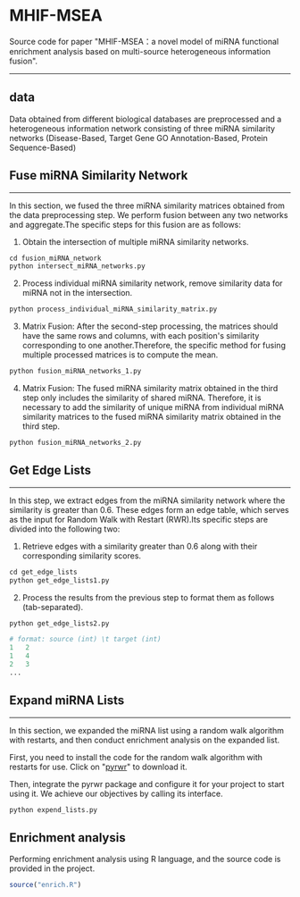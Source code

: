 # MHIF-MSEA
Source code for paper "MHIF-MSEA：a novel model of miRNA functional enrichment analysis based on multi-source heterogeneous information fusion".

------

## data

Data obtained from different biological databases are preprocessed and a heterogeneous information network consisting of three miRNA similarity networks (Disease-Based, Target Gene GO Annotation-Based, Protein Sequence-Based)
## Fuse miRNA  Similarity Network 
------
In this section, we fused the three miRNA similarity matrices obtained from the data preprocessing step. We perform fusion between any two networks and aggregate.The specific steps for this fusion are as follows:

1. Obtain the intersection of multiple miRNA similarity networks.

```python
cd fusion_miRNA_network
python intersect_miRNA_networks.py
```

2. Process individual miRNA similarity network, remove similarity data for miRNA not in the intersection.

```python
python process_individual_miRNA_similarity_matrix.py
```

3. Matrix Fusion: After the second-step processing, the matrices should have the same rows and columns, with each position's similarity corresponding to one another.Therefore, the specific method for fusing multiple processed matrices is to compute the mean.

```python
python fusion_miRNA_networks_1.py
```

4. Matrix Fusion: The fused miRNA similarity matrix obtained in the third step only includes the similarity of shared miRNA. Therefore, it is necessary to add the similarity of unique miRNA from individual miRNA similarity matrices to the fused miRNA similarity matrix obtained in the third step. 
```python
python fusion_miRNA_networks_2.py
```
## Get Edge Lists
------
In this step, we extract edges from the miRNA similarity network where the similarity is greater than 0.6. These edges form an edge table, which serves as the input for Random Walk with Restart (RWR).Its specific steps are divided into the following two:

1. Retrieve edges with a similarity greater than 0.6 along with their corresponding similarity scores.
```python
cd get_edge_lists
python get_edge_lists1.py
```

2. Process the results from the previous step to format them as follows (tab-separated).

```python
python get_edge_lists2.py
```
```python
# format: source (int) \t target (int)
1	2
1	4
2	3
...
```
## Expand miRNA Lists
------
In this section, we expanded the miRNA list using a random walk algorithm with restarts, and then conduct enrichment analysis on the expanded list.

First, you need to install the code for the random walk algorithm with restarts for use. Click on "[pyrwr](https://github.com/jinhongjung/pyrwr)" to download it.

Then, integrate the pyrwr package and configure it for your project to start using it. We achieve our objectives by calling its interface.


```python
python expend_lists.py
```
## Enrichment analysis
Performing enrichment analysis using R language, and the source code is provided in the project.

```R
source("enrich.R")
```

